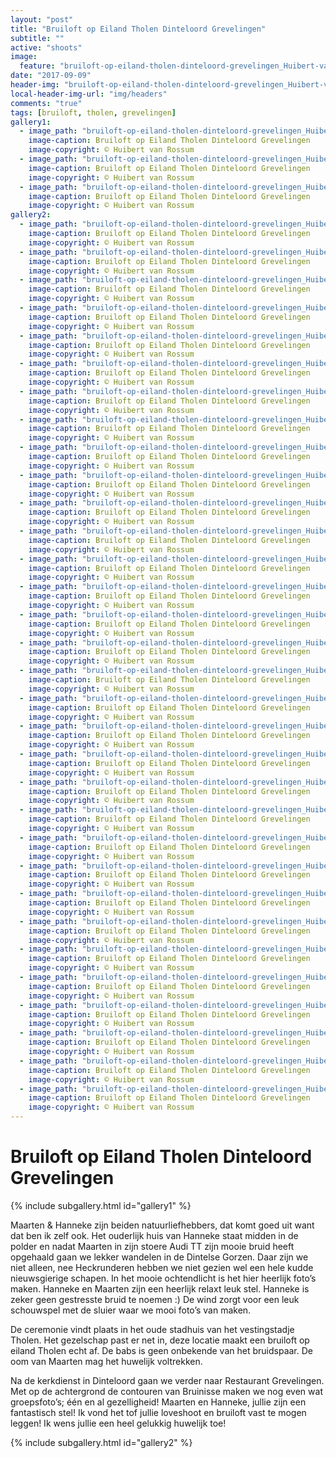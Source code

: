 ```yaml
---
layout: "post"
title: "Bruiloft op Eiland Tholen Dinteloord Grevelingen"
subtitle: ""
active: "shoots"
image:
  feature: "bruiloft-op-eiland-tholen-dinteloord-grevelingen_Huibert-van-Rossum-Photography_19.jpg"
date: "2017-09-09"
header-img: "bruiloft-op-eiland-tholen-dinteloord-grevelingen_Huibert-van-Rossum-Photography_19.jpg"
local-header-img-url: "img/headers"
comments: "true"
tags: [bruiloft, tholen, grevelingen]
gallery1:
  - image_path: "bruiloft-op-eiland-tholen-dinteloord-grevelingen_Huibert-van-Rossum-Photography_19.jpg"
    image-caption: Bruiloft op Eiland Tholen Dinteloord Grevelingen
    image-copyright: © Huibert van Rossum
  - image_path: "bruiloft-op-eiland-tholen-dinteloord-grevelingen_Huibert-van-Rossum-Photography_34.jpg"
    image-caption: Bruiloft op Eiland Tholen Dinteloord Grevelingen
    image-copyright: © Huibert van Rossum
  - image_path: "bruiloft-op-eiland-tholen-dinteloord-grevelingen_Huibert-van-Rossum-Photography_01.jpg"
    image-caption: Bruiloft op Eiland Tholen Dinteloord Grevelingen
    image-copyright: © Huibert van Rossum
gallery2:
  - image_path: "bruiloft-op-eiland-tholen-dinteloord-grevelingen_Huibert-van-Rossum-Photography_02.jpg"
    image-caption: Bruiloft op Eiland Tholen Dinteloord Grevelingen
    image-copyright: © Huibert van Rossum
  - image_path: "bruiloft-op-eiland-tholen-dinteloord-grevelingen_Huibert-van-Rossum-Photography_03.jpg"
    image-caption: Bruiloft op Eiland Tholen Dinteloord Grevelingen
    image-copyright: © Huibert van Rossum
  - image_path: "bruiloft-op-eiland-tholen-dinteloord-grevelingen_Huibert-van-Rossum-Photography_04.jpg"
    image-caption: Bruiloft op Eiland Tholen Dinteloord Grevelingen
    image-copyright: © Huibert van Rossum
  - image_path: "bruiloft-op-eiland-tholen-dinteloord-grevelingen_Huibert-van-Rossum-Photography_06.jpg"
    image-caption: Bruiloft op Eiland Tholen Dinteloord Grevelingen
    image-copyright: © Huibert van Rossum
  - image_path: "bruiloft-op-eiland-tholen-dinteloord-grevelingen_Huibert-van-Rossum-Photography_05.jpg"
    image-caption: Bruiloft op Eiland Tholen Dinteloord Grevelingen
    image-copyright: © Huibert van Rossum
  - image_path: "bruiloft-op-eiland-tholen-dinteloord-grevelingen_Huibert-van-Rossum-Photography_07.jpg"
    image-caption: Bruiloft op Eiland Tholen Dinteloord Grevelingen
    image-copyright: © Huibert van Rossum
  - image_path: "bruiloft-op-eiland-tholen-dinteloord-grevelingen_Huibert-van-Rossum-Photography_08.jpg"
    image-caption: Bruiloft op Eiland Tholen Dinteloord Grevelingen
    image-copyright: © Huibert van Rossum
  - image_path: "bruiloft-op-eiland-tholen-dinteloord-grevelingen_Huibert-van-Rossum-Photography_09.jpg"
    image-caption: Bruiloft op Eiland Tholen Dinteloord Grevelingen
    image-copyright: © Huibert van Rossum
  - image_path: "bruiloft-op-eiland-tholen-dinteloord-grevelingen_Huibert-van-Rossum-Photography_10.jpg"
    image-caption: Bruiloft op Eiland Tholen Dinteloord Grevelingen
    image-copyright: © Huibert van Rossum
  - image_path: "bruiloft-op-eiland-tholen-dinteloord-grevelingen_Huibert-van-Rossum-Photography_11.jpg"
    image-caption: Bruiloft op Eiland Tholen Dinteloord Grevelingen
    image-copyright: © Huibert van Rossum
  - image_path: "bruiloft-op-eiland-tholen-dinteloord-grevelingen_Huibert-van-Rossum-Photography_12.jpg"
    image-caption: Bruiloft op Eiland Tholen Dinteloord Grevelingen
    image-copyright: © Huibert van Rossum
  - image_path: "bruiloft-op-eiland-tholen-dinteloord-grevelingen_Huibert-van-Rossum-Photography_13.jpg"
    image-caption: Bruiloft op Eiland Tholen Dinteloord Grevelingen
    image-copyright: © Huibert van Rossum
  - image_path: "bruiloft-op-eiland-tholen-dinteloord-grevelingen_Huibert-van-Rossum-Photography_14.jpg"
    image-caption: Bruiloft op Eiland Tholen Dinteloord Grevelingen
    image-copyright: © Huibert van Rossum
  - image_path: "bruiloft-op-eiland-tholen-dinteloord-grevelingen_Huibert-van-Rossum-Photography_15.jpg"
    image-caption: Bruiloft op Eiland Tholen Dinteloord Grevelingen
    image-copyright: © Huibert van Rossum
  - image_path: "bruiloft-op-eiland-tholen-dinteloord-grevelingen_Huibert-van-Rossum-Photography_16.jpg"
    image-caption: Bruiloft op Eiland Tholen Dinteloord Grevelingen
    image-copyright: © Huibert van Rossum
  - image_path: "bruiloft-op-eiland-tholen-dinteloord-grevelingen_Huibert-van-Rossum-Photography_17.jpg"
    image-caption: Bruiloft op Eiland Tholen Dinteloord Grevelingen
    image-copyright: © Huibert van Rossum
  - image_path: "bruiloft-op-eiland-tholen-dinteloord-grevelingen_Huibert-van-Rossum-Photography_19.jpg"
    image-caption: Bruiloft op Eiland Tholen Dinteloord Grevelingen
    image-copyright: © Huibert van Rossum
  - image_path: "bruiloft-op-eiland-tholen-dinteloord-grevelingen_Huibert-van-Rossum-Photography_20.jpg"
    image-caption: Bruiloft op Eiland Tholen Dinteloord Grevelingen
    image-copyright: © Huibert van Rossum
  - image_path: "bruiloft-op-eiland-tholen-dinteloord-grevelingen_Huibert-van-Rossum-Photography_21.jpg"
    image-caption: Bruiloft op Eiland Tholen Dinteloord Grevelingen
    image-copyright: © Huibert van Rossum
  - image_path: "bruiloft-op-eiland-tholen-dinteloord-grevelingen_Huibert-van-Rossum-Photography_22.jpg"
    image-caption: Bruiloft op Eiland Tholen Dinteloord Grevelingen
    image-copyright: © Huibert van Rossum
  - image_path: "bruiloft-op-eiland-tholen-dinteloord-grevelingen_Huibert-van-Rossum-Photography_23.jpg"
    image-caption: Bruiloft op Eiland Tholen Dinteloord Grevelingen
    image-copyright: © Huibert van Rossum
  - image_path: "bruiloft-op-eiland-tholen-dinteloord-grevelingen_Huibert-van-Rossum-Photography_24.jpg"
    image-caption: Bruiloft op Eiland Tholen Dinteloord Grevelingen
    image-copyright: © Huibert van Rossum
  - image_path: "bruiloft-op-eiland-tholen-dinteloord-grevelingen_Huibert-van-Rossum-Photography_25.jpg"
    image-caption: Bruiloft op Eiland Tholen Dinteloord Grevelingen
    image-copyright: © Huibert van Rossum
  - image_path: "bruiloft-op-eiland-tholen-dinteloord-grevelingen_Huibert-van-Rossum-Photography_26.jpg"
    image-caption: Bruiloft op Eiland Tholen Dinteloord Grevelingen
    image-copyright: © Huibert van Rossum
  - image_path: "bruiloft-op-eiland-tholen-dinteloord-grevelingen_Huibert-van-Rossum-Photography_27.jpg"
    image-caption: Bruiloft op Eiland Tholen Dinteloord Grevelingen
    image-copyright: © Huibert van Rossum
  - image_path: "bruiloft-op-eiland-tholen-dinteloord-grevelingen_Huibert-van-Rossum-Photography_28.jpg"
    image-caption: Bruiloft op Eiland Tholen Dinteloord Grevelingen
    image-copyright: © Huibert van Rossum
  - image_path: "bruiloft-op-eiland-tholen-dinteloord-grevelingen_Huibert-van-Rossum-Photography_29.jpg"
    image-caption: Bruiloft op Eiland Tholen Dinteloord Grevelingen
    image-copyright: © Huibert van Rossum
  - image_path: "bruiloft-op-eiland-tholen-dinteloord-grevelingen_Huibert-van-Rossum-Photography_30.jpg"
    image-caption: Bruiloft op Eiland Tholen Dinteloord Grevelingen
    image-copyright: © Huibert van Rossum
  - image_path: "bruiloft-op-eiland-tholen-dinteloord-grevelingen_Huibert-van-Rossum-Photography_31.jpg"
    image-caption: Bruiloft op Eiland Tholen Dinteloord Grevelingen
    image-copyright: © Huibert van Rossum
  - image_path: "bruiloft-op-eiland-tholen-dinteloord-grevelingen_Huibert-van-Rossum-Photography_32.jpg"
    image-caption: Bruiloft op Eiland Tholen Dinteloord Grevelingen
    image-copyright: © Huibert van Rossum
  - image_path: "bruiloft-op-eiland-tholen-dinteloord-grevelingen_Huibert-van-Rossum-Photography_33.jpg"
    image-caption: Bruiloft op Eiland Tholen Dinteloord Grevelingen
    image-copyright: © Huibert van Rossum
  - image_path: "bruiloft-op-eiland-tholen-dinteloord-grevelingen_Huibert-van-Rossum-Photography_18.jpg"
    image-caption: Bruiloft op Eiland Tholen Dinteloord Grevelingen
    image-copyright: © Huibert van Rossum
---
```


# Bruiloft op Eiland Tholen Dinteloord Grevelingen

{% include subgallery.html id="gallery1" %}

Maarten & Hanneke zijn beiden natuurliefhebbers, dat komt goed uit want dat ben ik zelf ook. Het ouderlijk huis van Hanneke staat midden in de polder en nadat Maarten in zijn stoere Audi TT zijn mooie bruid heeft opgehaald gaan we lekker wandelen in de Dintelse Gorzen. Daar zijn we niet alleen, nee Heckrunderen hebben we niet gezien wel een hele kudde nieuwsgierige schapen. In het mooie ochtendlicht is het hier heerlijk foto’s maken. Hanneke en Maarten zijn een heerlijk relaxt leuk stel. Hanneke is zeker geen gestresste bruid te noemen :) De wind zorgt voor een leuk schouwspel met de sluier waar we mooi foto’s van maken.

De ceremonie vindt plaats in het oude stadhuis van het vestingstadje Tholen. Het gezelschap past er net in, deze locatie maakt een bruiloft op eiland Tholen echt af. De babs is geen onbekende van het bruidspaar. De oom van Maarten mag het huwelijk voltrekken.

Na de kerkdienst in Dinteloord gaan we verder naar Restaurant Grevelingen. Met op de achtergrond de contouren van Bruinisse maken we nog even wat groepsfoto’s; één en al gezelligheid! Maarten en Hanneke, jullie zijn een fantastisch stel! Ik vond het tof jullie loveshoot en bruiloft vast te mogen leggen! Ik wens jullie een heel gelukkig huwelijk toe!

{% include subgallery.html id="gallery2" %}
